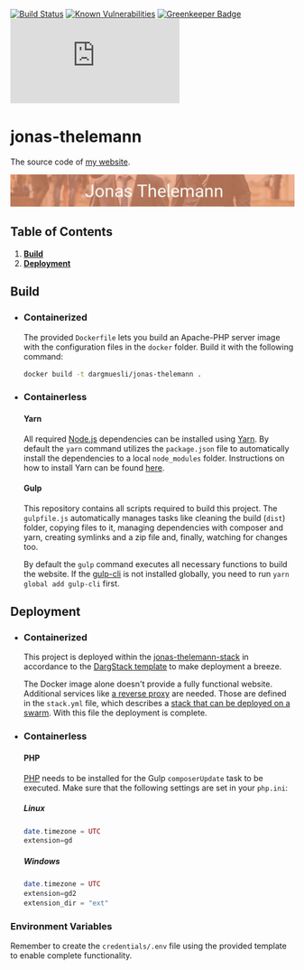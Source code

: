 [![Build Status](https://travis-ci.org/Dargmuesli/jonas-thelemann.svg?branch=develop)](https://travis-ci.org/Dargmuesli/jonas-thelemann)
[![Known Vulnerabilities](https://snyk.io/test/github/dargmuesli/jonas-thelemann/badge.svg)](https://snyk.io/test/github/dargmuesli/jonas-thelemann)
[![Greenkeeper Badge](https://badges.greenkeeper.io/Dargmuesli/jonas-thelemann.svg)](https://greenkeeper.io/)
[![Website Uptime Monitoring](https://app.statuscake.com/button/index.php?Track=BkiZnQ1xpj&Days=1000&Design=3)](https://www.statuscake.com)

# jonas-thelemann

The source code of [my website](https://jonas-thelemann.de/).

![Welcome](images/welcome.jpg "Welcome to my website")

## Table of Contents
1. **[Build](#build)**
1. **[Deployment](#deployment)**

<a name="build"></a>

## Build

- ### Containerized

  The provided `Dockerfile` lets you build an Apache-PHP server image with the configuration files in the `docker` folder.
  Build it with the following command:

  ```bash
  docker build -t dargmuesli/jonas-thelemann .
  ```

- ### Containerless

  #### Yarn

  All required [Node.js](https://nodejs.org/) dependencies can be installed using [Yarn](https://yarnpkg.com/). By default the `yarn` command utilizes the `package.json` file to automatically install the dependencies to a local `node_modules` folder. Instructions on how to install Yarn can be found [here](https://yarnpkg.com/lang/en/docs/install/).

  #### Gulp

  This repository contains all scripts required to build this project. The `gulpfile.js` automatically manages tasks like cleaning the build (`dist`) folder, copying files to it, managing dependencies with composer and yarn, creating symlinks and a zip file and, finally, watching for changes too.

  By default the `gulp` command executes all necessary functions to build the website. If the [gulp-cli](https://yarnpkg.com/en/package/gulp-cli/) is not installed globally, you need to run `yarn global add gulp-cli` first.

<a name="deployment"></a>

## Deployment

- ### Containerized

  This project is deployed within the [jonas-thelemann-stack](https://github.com/Dargmuesli/jonas-thelemann-stack/) in accordance to the [DargStack template](https://github.com/Dargmuesli/dargstack-template/) to make deployment a breeze.

  The Docker image alone doesn't provide a fully functional website. Additional services like [a reverse proxy](https://traefik.io/) are needed. Those are defined in the `stack.yml` file, which describes a [stack that can be deployed on a swarm](https://docs.docker.com/engine/reference/commandline/stack_deploy/). With this file the deployment is complete.

- ### Containerless

  #### PHP

  [PHP](https://php.net/) needs to be installed for the Gulp `composerUpdate` task to be executed. Make sure that the following settings are set in your `php.ini`:

  ##### Linux

  ```PHP
  date.timezone = UTC
  extension=gd
  ```

  ##### Windows

  ```PHP
  date.timezone = UTC
  extension=gd2
  extension_dir = "ext"
  ```

### Environment Variables

Remember to create the `credentials/.env` file using the provided template to enable complete functionality.
